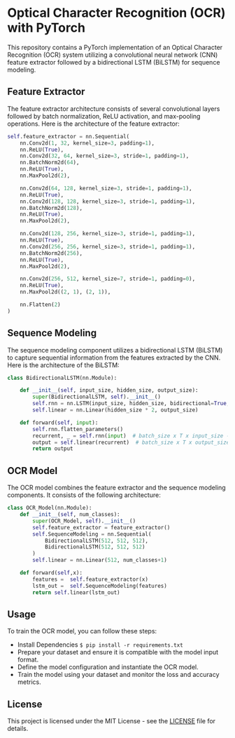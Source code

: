 <h1>Optical Character Recognition (OCR) with PyTorch</h1>

<p>This repository contains a PyTorch implementation of an Optical Character Recognition (OCR) system utilizing a convolutional neural network (CNN) feature extractor followed by a bidirectional LSTM (BiLSTM) for sequence modeling.</p>

<h2>Feature Extractor</h2>

<p>The feature extractor architecture consists of several convolutional layers followed by batch normalization, ReLU activation, and max-pooling operations. Here is the architecture of the feature extractor:</p>

```py
self.feature_extractor = nn.Sequential(
    nn.Conv2d(1, 32, kernel_size=3, padding=1),
    nn.ReLU(True),
    nn.Conv2d(32, 64, kernel_size=3, stride=1, padding=1),
    nn.BatchNorm2d(64),
    nn.ReLU(True),
    nn.MaxPool2d(2), 

    nn.Conv2d(64, 128, kernel_size=3, stride=1, padding=1),
    nn.ReLU(True),
    nn.Conv2d(128, 128, kernel_size=3, stride=1, padding=1),
    nn.BatchNorm2d(128),
    nn.ReLU(True),
    nn.MaxPool2d(2), 

    nn.Conv2d(128, 256, kernel_size=3, stride=1, padding=1),
    nn.ReLU(True),
    nn.Conv2d(256, 256, kernel_size=3, stride=1, padding=1),
    nn.BatchNorm2d(256),
    nn.ReLU(True),
    nn.MaxPool2d(2),

    nn.Conv2d(256, 512, kernel_size=7, stride=1, padding=0),
    nn.ReLU(True),
    nn.MaxPool2d((2, 1), (2, 1)),

    nn.Flatten(2)
)
```

<h2>Sequence Modeling</h2>

<p>The sequence modeling component utilizes a bidirectional LSTM (BiLSTM) to capture sequential information from the features extracted by the CNN. Here is the architecture of the BiLSTM:</p>

```py
class BidirectionalLSTM(nn.Module):

    def __init__(self, input_size, hidden_size, output_size):
        super(BidirectionalLSTM, self).__init__()
        self.rnn = nn.LSTM(input_size, hidden_size, bidirectional=True, batch_first=True)
        self.linear = nn.Linear(hidden_size * 2, output_size)

    def forward(self, input):
        self.rnn.flatten_parameters()
        recurrent, _ = self.rnn(input)  # batch_size x T x input_size -&gt; batch_size x T x (2*hidden_size)
        output = self.linear(recurrent)  # batch_size x T x output_size
        return output
```

<h2>OCR Model</h2>

<p>The OCR model combines the feature extractor and the sequence modeling components. It consists of the following architecture:</p>

```py
class OCR_Model(nn.Module):
    def __init__(self, num_classes):
        super(OCR_Model, self).__init__()
        self.feature_extractor = feature_extractor()
        self.SequenceModeling = nn.Sequential(
            BidirectionalLSTM(512, 512, 512),
            BidirectionalLSTM(512, 512, 512)
        )
        self.linear = nn.Linear(512, num_classes+1)

    def forward(self,x):
        features =  self.feature_extractor(x)
        lstm_out =  self.SequenceModeling(features)
        return self.linear(lstm_out)
```

<h2>Usage</h2>

<p>To train the OCR model, you can follow these steps:</p>


- Install Dependencies `$ pip install -r requirements.txt`
- Prepare your dataset and ensure it is compatible with the model input format.
- Define the model configuration and instantiate the OCR model.
- Train the model using your dataset and monitor the loss and accuracy metrics.



<h2>License</h2>

<p>This project is licensed under the MIT License - see the <a href="LICENSE">LICENSE</a> file for details.</p>
